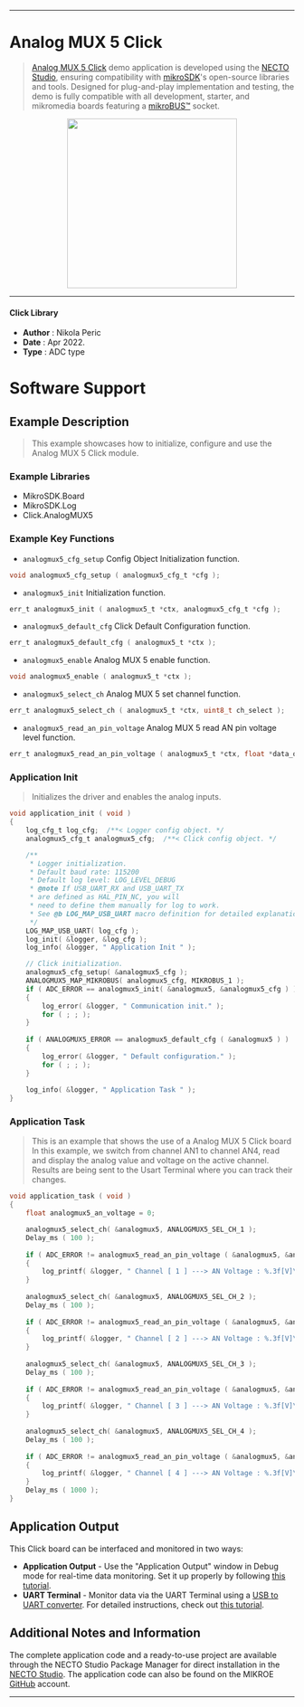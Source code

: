 
---
# Analog MUX 5 Click

> [Analog MUX 5 Click](https://www.mikroe.com/?pid_product=MIKROE-5120) demo application is developed using
the [NECTO Studio](https://www.mikroe.com/necto), ensuring compatibility with [mikroSDK](https://www.mikroe.com/mikrosdk)'s
open-source libraries and tools. Designed for plug-and-play implementation and testing, the demo is fully compatible with
all development, starter, and mikromedia boards featuring a [mikroBUS&trade;](https://www.mikroe.com/mikrobus) socket.

<p align="center">
  <img src="https://www.mikroe.com/?pid_product=MIKROE-5120&image=1" height=300px>
</p>

---

#### Click Library

- **Author**        : Nikola Peric
- **Date**          : Apr 2022.
- **Type**          : ADC type

# Software Support

## Example Description

> This example showcases how to initialize, configure and use the Analog MUX 5 Click module.

### Example Libraries

- MikroSDK.Board
- MikroSDK.Log
- Click.AnalogMUX5

### Example Key Functions

- `analogmux5_cfg_setup` Config Object Initialization function.
```c
void analogmux5_cfg_setup ( analogmux5_cfg_t *cfg );
```

- `analogmux5_init` Initialization function.
```c
err_t analogmux5_init ( analogmux5_t *ctx, analogmux5_cfg_t *cfg );
```

- `analogmux5_default_cfg` Click Default Configuration function.
```c
err_t analogmux5_default_cfg ( analogmux5_t *ctx );
```

- `analogmux5_enable` Analog MUX 5 enable function.
```c
void analogmux5_enable ( analogmux5_t *ctx );
```

- `analogmux5_select_ch` Analog MUX 5 set channel function.
```c
err_t analogmux5_select_ch ( analogmux5_t *ctx, uint8_t ch_select );
```

- `analogmux5_read_an_pin_voltage` Analog MUX 5 read AN pin voltage level function.
```c
err_t analogmux5_read_an_pin_voltage ( analogmux5_t *ctx, float *data_out );
```

### Application Init

> Initializes the driver and enables the analog inputs.

```c
void application_init ( void )
{
    log_cfg_t log_cfg;  /**< Logger config object. */
    analogmux5_cfg_t analogmux5_cfg;  /**< Click config object. */

    /** 
     * Logger initialization.
     * Default baud rate: 115200
     * Default log level: LOG_LEVEL_DEBUG
     * @note If USB_UART_RX and USB_UART_TX 
     * are defined as HAL_PIN_NC, you will 
     * need to define them manually for log to work. 
     * See @b LOG_MAP_USB_UART macro definition for detailed explanation.
     */
    LOG_MAP_USB_UART( log_cfg );
    log_init( &logger, &log_cfg );
    log_info( &logger, " Application Init " );

    // Click initialization.
    analogmux5_cfg_setup( &analogmux5_cfg );
    ANALOGMUX5_MAP_MIKROBUS( analogmux5_cfg, MIKROBUS_1 );
    if ( ADC_ERROR == analogmux5_init( &analogmux5, &analogmux5_cfg ) )
    {
        log_error( &logger, " Communication init." );
        for ( ; ; );
    }
    
    if ( ANALOGMUX5_ERROR == analogmux5_default_cfg ( &analogmux5 ) )
    {
        log_error( &logger, " Default configuration." );
        for ( ; ; );
    }
    
    log_info( &logger, " Application Task " );
}
```

### Application Task

> This is an example that shows the use of a Analog MUX 5 Click board
> In this example, we switch from channel AN1 to channel AN4, 
> read and display the analog value and voltage on the active channel.
> Results are being sent to the Usart Terminal where you can track their changes.

```c
void application_task ( void ) 
{
    float analogmux5_an_voltage = 0;

    analogmux5_select_ch( &analogmux5, ANALOGMUX5_SEL_CH_1 );
    Delay_ms ( 100 );
        
    if ( ADC_ERROR != analogmux5_read_an_pin_voltage ( &analogmux5, &analogmux5_an_voltage ) ) 
    {
        log_printf( &logger, " Channel [ 1 ] ---> AN Voltage : %.3f[V]\r\n\n", analogmux5_an_voltage );
    }
    
    analogmux5_select_ch( &analogmux5, ANALOGMUX5_SEL_CH_2 );
    Delay_ms ( 100 );
        
    if ( ADC_ERROR != analogmux5_read_an_pin_voltage ( &analogmux5, &analogmux5_an_voltage ) ) 
    {
        log_printf( &logger, " Channel [ 2 ] ---> AN Voltage : %.3f[V]\r\n\n", analogmux5_an_voltage );
    }
    
    analogmux5_select_ch( &analogmux5, ANALOGMUX5_SEL_CH_3 );
    Delay_ms ( 100 );
        
    if ( ADC_ERROR != analogmux5_read_an_pin_voltage ( &analogmux5, &analogmux5_an_voltage ) ) 
    {
        log_printf( &logger, " Channel [ 3 ] ---> AN Voltage : %.3f[V]\r\n\n", analogmux5_an_voltage );
    }
    
    analogmux5_select_ch( &analogmux5, ANALOGMUX5_SEL_CH_4 );
    Delay_ms ( 100 );
        
    if ( ADC_ERROR != analogmux5_read_an_pin_voltage ( &analogmux5, &analogmux5_an_voltage ) ) 
    {
        log_printf( &logger, " Channel [ 4 ] ---> AN Voltage : %.3f[V]\r\n\n", analogmux5_an_voltage );
    }
    Delay_ms ( 1000 );
}
```

## Application Output

This Click board can be interfaced and monitored in two ways:
- **Application Output** - Use the "Application Output" window in Debug mode for real-time data monitoring.
Set it up properly by following [this tutorial](https://www.youtube.com/watch?v=ta5yyk1Woy4).
- **UART Terminal** - Monitor data via the UART Terminal using
a [USB to UART converter](https://www.mikroe.com/click/interface/usb?interface*=uart,uart). For detailed instructions,
check out [this tutorial](https://help.mikroe.com/necto/v2/Getting%20Started/Tools/UARTTerminalTool).

## Additional Notes and Information

The complete application code and a ready-to-use project are available through the NECTO Studio Package Manager for 
direct installation in the [NECTO Studio](https://www.mikroe.com/necto). The application code can also be found on
the MIKROE [GitHub](https://github.com/MikroElektronika/mikrosdk_click_v2) account.

---
